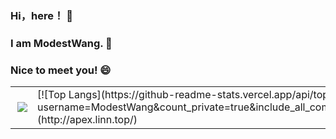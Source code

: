 ### Hi，here！ 👋

### I am ModestWang. 🌱

### Nice to meet you! 😄

<table>
<tr>
<td style = "width: 50%;">
<img align="right" src="https://github-readme-stats.vercel.app/api?username=ModestWangl&show_icons=true&icon_color=CE1D2D&text_color=718096&bg_color=ffffff&hide_title=true" />  

</td>
<td style = "width: 50%;">
[![Top Langs](https://github-readme-stats.vercel.app/api/top-langs/?username=ModestWang&count_private=true&include_all_commits=true&hide_border=true&layout=compact)](http://apex.linn.top/)
</td>
</table>  

<!--
**ModestWang/ModestWang** is a ✨ _special_ ✨ repository because its `README.md` (this file) appears on your GitHub profile.

Here are some ideas to get you started:

- 🔭 I’m currently working on ...
- 🌱 I’m currently learning ...
- 👯 I’m looking to collaborate on ...
- 🤔 I’m looking for help with ...
- 💬 Ask me about ...
- 📫 How to reach me: ...
- 😄 Pronouns: ...
- ⚡ Fun fact: ...
-->
